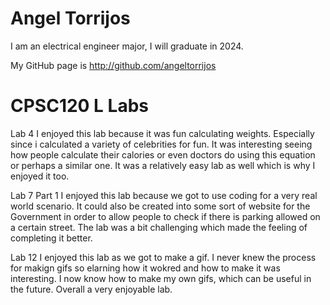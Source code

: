 
# Angel Torrijos

I am an electrical engineer major, I will graduate in 2024.

My GitHub page is http://github.com/angeltorrijos

# CPSC120 L Labs 

Lab 4
I enjoyed this lab because it was fun calculating weights. Especially since i calculated a variety of celebrities for fun. It was interesting seeing how people calculate their calories or even doctors do using this equation or perhaps a similar one. It was a relatively easy lab as well which is why I enjoyed it too.

Lab 7 Part 1
I enjoyed this lab because we got to use coding for a very real world scenario. It could also be created into some sort of website for the Government in order to allow people to check if there is parking allowed on a certain street. The lab was a bit challenging which made the feeling of completing it better.

Lab 12
I enjoyed this lab as we got to make a gif. I never knew the process for makign gifs so elarning how it wokred and how to make it was interesting. I now know how to make my own gifs, which can be useful in the future. Overall a very enjoyable lab.



